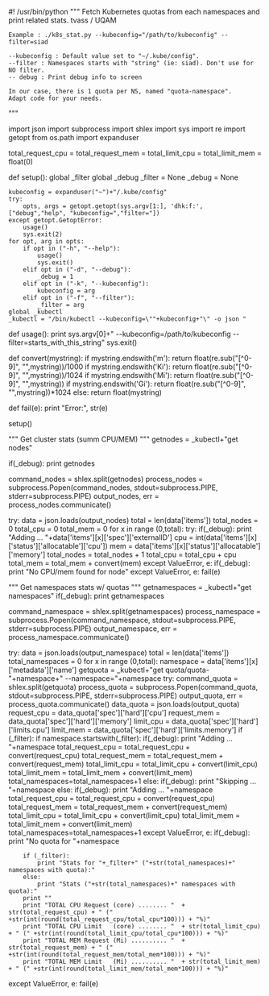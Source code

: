 #! /usr/bin/python
""" Fetch Kubernetes quotas from each namespaces and print related stats.
    tvass / UQAM

    Example : ./k8s_stat.py --kubeconfig="/path/to/kubeconfig" --filter=siad

    --kubeconfig : Default value set to "~/.kube/config".
    --filter : Namespaces starts with "string" (ie: siad). Don't use for NO filter.
    -- debug : Print debug info to screen

    In our case, there is 1 quota per NS, named "quota-namespace".
    Adapt code for your needs.
"""

import json
import subprocess
import shlex
import sys
import re
import getopt
from os.path import expanduser

total_request_cpu = total_request_mem = total_limit_cpu = total_limit_mem = float(0)

def setup():
    global _filter
    global _debug
    _filter = None
    _debug = None

    kubeconfig = expanduser("~")+"/.kube/config"
    try:
        opts, args = getopt.getopt(sys.argv[1:], 'dhk:f:', ["debug","help", "kubeconfig=","filter="])
    except getopt.GetoptError:
        usage()
        sys.exit(2)
    for opt, arg in opts:
        if opt in ("-h", "--help"):
            usage()
            sys.exit()
        elif opt in ("-d", "--debug"):
            _debug = 1
        elif opt in ("-k", "--kubeconfig"):
            kubeconfig = arg
        elif opt in ("-f", "--filter"):
            _filter = arg
    global _kubectl
    _kubectl = "/bin/kubectl --kubeconfig=\""+kubeconfig+"\" -o json "

def usage():
    print sys.argv[0]+" --kubeconfig=/path/to/kubeconfig --filter=starts_with_this_string"
    sys.exit()

def convert(mystring):
    if mystring.endswith('m'):
        return float(re.sub("[^0-9]", "",mystring))/1000
    if mystring.endswith('Ki'):
        return float(re.sub("[^0-9]", "",mystring))/1024
    if mystring.endswith('Mi'):
        return float(re.sub("[^0-9]", "",mystring))
    if mystring.endswith('Gi'):
        return float(re.sub("[^0-9]", "",mystring))*1024
    else:
        return float(mystring)

def fail(e):
    print "Error:", str(e)

setup()

"""
Get cluster stats (summ CPU/MEM)
"""
getnodes = _kubectl+"get nodes"

if(_debug):
    print getnodes

command_nodes = shlex.split(getnodes)
process_nodes = subprocess.Popen(command_nodes, stdout=subprocess.PIPE, stderr=subprocess.PIPE)
output_nodes, err = process_nodes.communicate()

try:
        data = json.loads(output_nodes)
        total = len(data['items'])
        total_nodes = 0
        total_cpu = 0
        total_mem = 0
        for x in range (0,total):
            try:
                if(_debug):
                    print "Adding ... "+data['items'][x]['spec']['externalID']
                cpu = int(data['items'][x]['status']['allocatable']['cpu'])
                mem = data['items'][x]['status']['allocatable']['memory']
                total_nodes = total_nodes + 1
                total_cpu = total_cpu + cpu
                total_mem = total_mem + convert(mem)
            except ValueError, e:
                if(_debug):
                    print "No CPU/mem found for node"
except ValueError, e:
        fail(e)

"""
Get namespaces stats w/ quotas
"""
getnamespaces = _kubectl+"get namespaces"
if(_debug):
    print getnamespaces

command_namespace = shlex.split(getnamespaces)
process_namespace = subprocess.Popen(command_namespace, stdout=subprocess.PIPE, stderr=subprocess.PIPE)
output_namespace, err = process_namespace.communicate()

try:
        data = json.loads(output_namespace)
        total = len(data['items'])
        total_namespaces = 0
        for x in range (0,total):
            namespace = data['items'][x]['metadata']['name']
            getquota = _kubectl+"get quota/quota-"+namespace+" --namespace="+namespace
            try:
                command_quota = shlex.split(getquota)
                process_quota = subprocess.Popen(command_quota, stdout=subprocess.PIPE, stderr=subprocess.PIPE)
                output_quota, err = process_quota.communicate()
                data_quota = json.loads(output_quota)
                request_cpu = data_quota['spec']['hard']['cpu']
                request_mem = data_quota['spec']['hard']['memory']
                limit_cpu = data_quota['spec']['hard']['limits.cpu']
                limit_mem = data_quota['spec']['hard']['limits.memory']
                if (_filter):
                    if namespace.startswith(_filter):
                        if(_debug):
                            print "Adding ... "+namespace
                        total_request_cpu = total_request_cpu + convert(request_cpu)
                        total_request_mem = total_request_mem + convert(request_mem)
                        total_limit_cpu   = total_limit_cpu   + convert(limit_cpu)
                        total_limit_mem   = total_limit_mem   + convert(limit_mem)
                        total_namespaces=total_namespaces+1
                    else:
                        if(_debug):
                            print "Skipping ... "+namespace
                else:
                    if(_debug):
                        print "Adding ... "+namespace
                    total_request_cpu = total_request_cpu + convert(request_cpu)
                    total_request_mem = total_request_mem + convert(request_mem)
                    total_limit_cpu   = total_limit_cpu   + convert(limit_cpu)
                    total_limit_mem   = total_limit_mem   + convert(limit_mem)
                    total_namespaces=total_namespaces+1
            except ValueError, e:
                if(_debug):
                    print "No quota for "+namespace

        if (_filter):
            print "Stats for "+_filter+" ("+str(total_namespaces)+" namespaces with quota):"
        else:
            print "Stats ("+str(total_namespaces)+" namespaces with quota):"
        print ""
        print "TOTAL CPU Request (core) ........ "  + str(total_request_cpu) + " (" +str(int(round(total_request_cpu/total_cpu*100))) + "%)"
        print "TOTAL CPU Limit   (core) ........ "  + str(total_limit_cpu) + " (" +str(int(round(total_limit_cpu/total_cpu*100))) + "%)"
        print "TOTAL MEM Request (Mi) .......... "  + str(total_request_mem) + " (" +str(int(round(total_request_mem/total_mem*100))) + "%)"
        print "TOTAL MEM Limit   (Mi) .......... "  + str(total_limit_mem) + " (" +str(int(round(total_limit_mem/total_mem*100))) + "%)"
except ValueError, e:
        fail(e)
